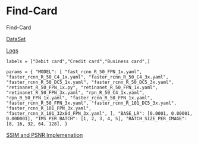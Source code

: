 # Find-Card

Find-Card

[DataSet](https://storage.googleapis.com/openimages/web/download.html#attributes)

[Logs](https://wandb.ai/ranuga-d/Find-Card)

`labels = ["Debit card","Credit card","Business card",]`


`
params = {
    "MODEL": [
        "fast_rcnn_R_50_FPN_1x.yaml",
        "faster_rcnn_R_50_C4_1x.yaml",
        "faster_rcnn_R_50_C4_3x.yaml",
        "faster_rcnn_R_50_DC5_1x.yaml",
        "faster_rcnn_R_50_DC5_3x.yaml",
        "retinanet_R_50_FPN_1x.py",
        "retinanet_R_50_FPN_1x.yaml",
        "retinanet_R_50_FPN_3x.yaml",
        "rpn_R_50_C4_1x.yaml",
        "rpn_R_50_FPN_1x.yaml",
        "faster_rcnn_R_50_FPN_1x.yaml",
        "faster_rcnn_R_50_FPN_3x.yaml",
        "faster_rcnn_R_101_DC5_3x.yaml",
        "faster_rcnn_R_101_FPN_3x.yaml",
        "faster_rcnn_X_101_32x8d_FPN_3x.yaml",
    ],
    "BASE_LR": [0.0001, 0.00001, 0.000001],
    "IMS_PER_BATCH": [1, 2, 3, 4, 5],
    "BATCH_SIZE_PER_IMAGE": [8, 16, 32, 64, 128],
}
`

[SSIM and PSNR Implemenation](https://github.com/ahrooran-r/image_error_calculation)
